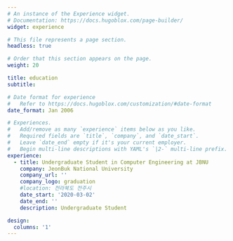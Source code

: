 ```yaml
---
# An instance of the Experience widget.
# Documentation: https://docs.hugoblox.com/page-builder/
widget: experience

# This file represents a page section.
headless: true

# Order that this section appears on the page.
weight: 20

title: education
subtitle:

# Date format for experience
#   Refer to https://docs.hugoblox.com/customization/#date-format
date_format: Jan 2006

# Experiences.
#   Add/remove as many `experience` items below as you like.
#   Required fields are `title`, `company`, and `date_start`.
#   Leave `date_end` empty if it's your current employer.
#   Begin multi-line descriptions with YAML's `|2-` multi-line prefix.
experience:
  - title: Undergraduate Student in Computer Engineering at JBNU
    company: JeonBuk National University
    company_url: ''
    company_logo: graduation
    #location: 전라북도 전주시
    date_start: '2020-03-02'
    date_end: ''
    description: Undergraduate Student

design:
  columns: '1'
---
```

